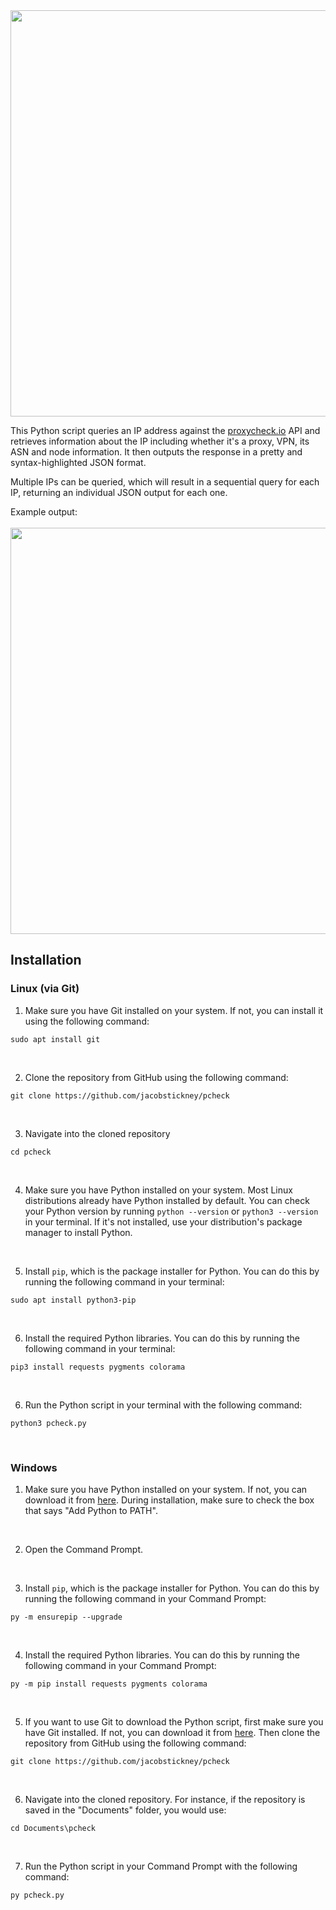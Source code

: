 <img src="https://github.com/jacobstickney/pcheck/assets/86248382/35acd613-2c93-4d31-a3f2-4d31219938df" width="650">


This Python script queries an IP address against the [proxycheck.io](http://proxycheck.io/) API and retrieves information about the IP including whether it's a proxy, VPN, its ASN and node information. It then outputs the response in a pretty and syntax-highlighted JSON format.

Multiple IPs can be queried, which will result in a sequential query for each IP, returning an individual JSON output for each one.

Example output:<br><br>
<img src="https://github.com/jacobstickney/pcheck/assets/86248382/f67492ad-d3b3-436e-bd82-f09fe26dd7e3" width="650">


## Installation

### Linux (via Git)
1. Make sure you have Git installed on your system. If not, you can install it using the following command:
```
sudo apt install git
```
<br>

2. Clone the repository from GitHub using the following command:
```
git clone https://github.com/jacobstickney/pcheck
```
<br>

3. Navigate into the cloned repository
```
cd pcheck
```
<br>

4. Make sure you have Python installed on your system. Most Linux distributions already have Python installed by default. You can check your Python version by running ```python --version``` or ```python3 --version``` in your terminal. If it's not installed, use your distribution's package manager to install Python.
<br>

5. Install ```pip```, which is the package installer for Python. You can do this by running the following command in your terminal:
```
sudo apt install python3-pip
```
<br>

6. Install the required Python libraries. You can do this by running the following command in your terminal:
```
pip3 install requests pygments colorama
```
<br>

6. Run the Python script in your terminal with the following command:
```
python3 pcheck.py
```
<br>

### Windows
1. Make sure you have Python installed on your system. If not, you can download it from [here](https://www.python.org/downloads/). During installation, make sure to check the box that says "Add Python to PATH".
<br>

2. Open the Command Prompt.
<br>

3. Install ```pip```, which is the package installer for Python. You can do this by running the following command in your Command Prompt:
```
py -m ensurepip --upgrade
```
<br>

4. Install the required Python libraries. You can do this by running the following command in your Command Prompt:
```
py -m pip install requests pygments colorama
```
<br>

5. If you want to use Git to download the Python script, first make sure you have Git installed. If not, you can download it from [here](https://git-scm.com/download/win). Then clone the repository from GitHub using the following command:
```
git clone https://github.com/jacobstickney/pcheck
```
<br>

6. Navigate into the cloned repository. For instance, if the repository is saved in the "Documents" folder, you would use:
```
cd Documents\pcheck
```
<br>

7. Run the Python script in your Command Prompt with the following command:
```
py pcheck.py
```

